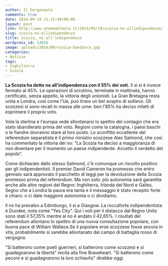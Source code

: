 ```yaml
---
author: Il Gorgonauta
comments: true
date: 2014-09-19 11:15:49+00:00
layout: post
link: http://www.atomodelmale.it/2014/09/19/scozia-no-allindipendenza/
slug: scozia-no-allindipendenza
title: Scozia, no all'indipendenza
wordpress_id: 14926
image: uploads/2014/09/scozia-bandiera.jpg
categories:
- Notizie
tags:
- Inghilterra
- Scozia
---
```


**La Scozia ha detto no all'indipendenza con il 55% dei voti.** Il si si è invece fermato al 45%. Le operazioni di scrutinio, terminate in mattinata, hanno certificato, senza appello, la vittoria degli unionisti. La Gran Bretagna resta unita e Londra, così come l'Ue, può tirare un bel sospiro di sollievo. Gli scozzesi si sono recati in massa alle urne: ben l'85% ha deciso infatti di esprimere il proprio voto.

Vola la sterlina e l'europa vede allontanarsi lo spettro del contagio che era stato sbandierato prima del voto. Regioni come la catalogna, i paesi baschi o le fiandre dovranno stare al loro posto. Lo sconfitto eccellente del referendum separatista è il primo ministro scozzese Alex Salmond, che così ha commentato la vittoria dei no: "La Scozia ha deciso a maggioranza di non diventare per il momento un paese indipendente. Accetto il verdetto del popolo".

Come dichiarato dallo stesso Salmond, c'è comunque un risvolto positivo per gli indipendentisti. Il premier David Cameron ha promesso che entro gennaio sarà approvato il pacchetto di leggi per la devoluzione della Scozia promesso prima del referendum. Ma non solo: più autonomia sarà garantita anche alle altre regioni del Regno: Inghilterra, Irlanda del Nord e Galles. Segno che a Londra la paura era tanta e il messaggio è stato recepito forte e chiaro: o ci date maggiore autonomia o ci dividiamo.

Il no ha prevalso a Edimburgo, il si a Glasgow. La roccaforte indipendentista è Dundee, nota come "Yes City". Qui i voti per il distacco dal Regno Unito sono stati il 57,35% mentre al no è andato il 42,65%. I risultati del referendum allontano lo spettro di una nuova consultazione popolare, con buona pace di William Wallace.Se il popolare eroe scozzese fosse ancora in vita, probabilmente si sarebbe allontanato dal campo di battaglia rosso di vergogna.

"Si batterono come poeti guerrieri, si batterono come scozzesi e si guadagnarono la libertà" recita alla fine Braveheart. "Si batterono come pecore e si guadagnarono la loro schiavitù" direbbe oggi.
